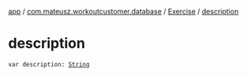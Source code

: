[app](../../index.md) / [com.mateusz.workoutcustomer.database](../index.md) / [Exercise](index.md) / [description](./description.md)

# description

`var description: `[`String`](https://kotlinlang.org/api/latest/jvm/stdlib/kotlin/-string/index.html)